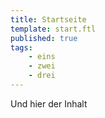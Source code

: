 ```yaml
---
title: Startseite
template: start.ftl
published: true
tags: 
    - eins
    - zwei
    - drei
---
```


Und hier der Inhalt
